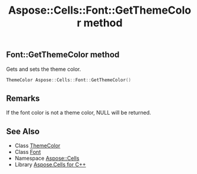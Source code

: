﻿---
title: Aspose::Cells::Font::GetThemeColor method
linktitle: GetThemeColor
second_title: Aspose.Cells for C++ API Reference
description: 'Aspose::Cells::Font::GetThemeColor method. Gets and sets the theme color in C++.'
type: docs
weight: 3000
url: /cpp/aspose.cells/font/getthemecolor/
---
## Font::GetThemeColor method


Gets and sets the theme color.

```cpp
ThemeColor Aspose::Cells::Font::GetThemeColor()
```

## Remarks


If the font color is not a theme color, NULL will be returned. 
## See Also

* Class [ThemeColor](../../themecolor/)
* Class [Font](../)
* Namespace [Aspose::Cells](../../)
* Library [Aspose.Cells for C++](../../../)
